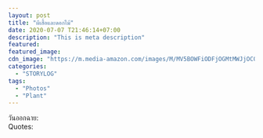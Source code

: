 ```yaml
---
layout: post
title: "ผีเสื้อและดอกไม้"
date: 2020-07-07 T21:46:14+07:00
description: "This is meta description"
featured:
featured_image:
cdn_image: "https://m.media-amazon.com/images/M/MV5BOWFiODFjOGMtMWJjOC00OTU5LWI0NGUtMDJkNjhkMzUyNTM2XkEyXkFqcGdeQXVyNzkwNTM0ODA@._V1_.jpg"
categories:
  - "STORYLOG"
tags:
  - "Photos"
  - "Plant"
---
```

วันออกฉาย:  
Quotes:  
